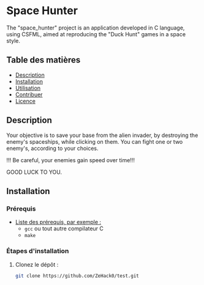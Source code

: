 # Space Hunter

The "space_hunter" project is an application developed in C language, using CSFML, aimed at reproducing the "Duck Hunt" games in a space style.

## Table des matières

- [Description](#description)
- [Installation](#installation)
- [Utilisation](#utilisation)
- [Contribuer](#contribuer)
- [Licence](#licence)

## Description

Your objective is to save your base from the alien invader, by destroying the enemy's spaceships, while clicking on them.
You can fight one or two enemy's, according to your choices.

!!! Be careful, your enemies gain speed over time!!!

GOOD LUCK TO YOU.

## Installation

### Prérequis

- [Liste des prérequis, par exemple :](#liste-des-prérequis-par-exemple)
  - `gcc` ou tout autre compilateur C
  - `make`

### Étapes d'installation

1. Clonez le dépôt :

   ```bash
   git clone https://github.com/ZeHack0/test.git
